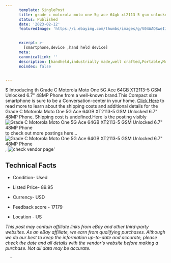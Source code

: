 ```yaml
---
      template: SinglePost
      title: grade c motorola moto one 5g ace 64gb xt2113 5 gsm unlocked 6 7 48mp phone
      status: Published
      date: '2023-02-12'
      featuredImage: 'https://i.ebayimg.com/thumbs/images/g/V04AAOSweIJjfew8/s-l225.jpg'
       

      excerpt: >-
        [smartphone,device ,hand held device]
      meta:
      canonicalLink: ''
      description: [handheld,industrially made,well crafted,Portable,Mobile,Compact,Convenient,Lightweight,Maneuverable,Man-portable,Miniature,Carriable,Hand-held,Light,Holdable,Transportable,Mobile device,Pocket-sized,On-the-go,Wireless,Cordless,Compact size,Convenient size, smartphone,device ,hand held device]
      noindex: false
      

---
```

$
      Introducing th Grade C Motorola Moto One 5G Ace 64GB XT2113-5 GSM Unlocked 6.7" 48MP Phone from a well-known brand.This Compact size smartphone is sure to be a Conversation-center in your home. [Click Here](https://www.ebay.com/itm/304692140734?hash=item46f1111abe%3Ag%3AV04AAOSweIJjfew8&mkevt=1&mkcid=1&mkrid=711-53200-19255-0&campid=%253CePNCampaignId%253E&customid=%253CreferenceId%253E&toolid=10049) to read more to learn about the shipping costs and additional details for the Grade C Motorola Moto One 5G Ace 64GB XT2113-5 GSM Unlocked 6.7" 48MP Phone. Shipping cost is undefined.Here is the posting visibly ![Grade C Motorola Moto One 5G Ace 64GB XT2113-5 GSM Unlocked 6.7" 48MP Phone](https://i.ebayimg.com/thumbs/images/g/V04AAOSweIJjfew8/s-l225.jpg) to check out more postings here... ![Grade C Motorola Moto One 5G Ace 64GB XT2113-5 GSM Unlocked 6.7" 48MP Phone](https://i.ebayimg.com/images/g/V04AAOSweIJjfew8/s-l1600.jpg), ![check vendor page](https://origin-galleryplus.ebayimg.com/ws/web/304692140734_2_0_1/225x225.jpg,https://origin-galleryplus.ebayimg.com/ws/web/304692140734_3_0_1/225x225.jpg,https://origin-galleryplus.ebayimg.com/ws/web/304692140734_4_0_1/225x225.jpg,https://origin-galleryplus.ebayimg.com/ws/web/304692140734_5_0_1/225x225.jpg,https://origin-galleryplus.ebayimg.com/ws/web/304692140734_6_0_1/225x225.jpg,https://origin-galleryplus.ebayimg.com/ws/web/304692140734_7_0_1/225x225.jpg,https://origin-galleryplus.ebayimg.com/ws/web/304692140734_8_0_1/225x225.jpg,https://origin-galleryplus.ebayimg.com/ws/web/304692140734_9_0_1/225x225.jpg,https://origin-galleryplus.ebayimg.com/ws/web/304692140734_10_0_1/225x225.jpg)'

      

 ## Technical Facts 



     
      

 - Condition- Used 


      

 - Listed Price- 89.95 


      

 - Currency- USD 


      

 - Feedback score - 17179 


      

 - Location - US 


      
      

 *_This post may contain affiliate links from eBay and other third-party websites. As an eBay affiliate, we earn from qualifying purchases. Although we do our best to keep the information up-to-date and accurate, please check the date and all details with the vendor's website before making a purchase. Not all data may be accurate._*




      -
